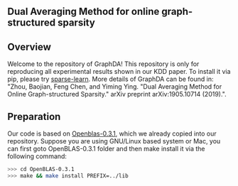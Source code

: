 ## Dual Averaging Method for online graph-structured sparsity

## Overview

Welcome to the repository of GraphDA! This repository is only for 
reproducing all experimental results shown in our KDD paper. To 
install it via pip, please try [sparse-learn](https://github.com/baojianzhou/sparse-learn). 
More details of GraphDA can be found in: "Zhou, Baojian, Feng Chen, and Yiming Ying. "Dual Averaging Method for Online Graph-structured Sparsity." arXiv preprint arXiv:1905.10714 (2019).".

## Preparation
Our code is based on [Openblas-0.3.1](https://github.com/xianyi/OpenBLAS/releases/tag/v0.3.1), which we already copied into our repository. Suppose you are using GNU/Linux based system or Mac, you can first goto OpenBLAS-0.3.1 folder and then make install it via the following command:
```sh
>>> cd OpenBLAS-0.3.1
>>> make && make install PREFIX=../lib
```
